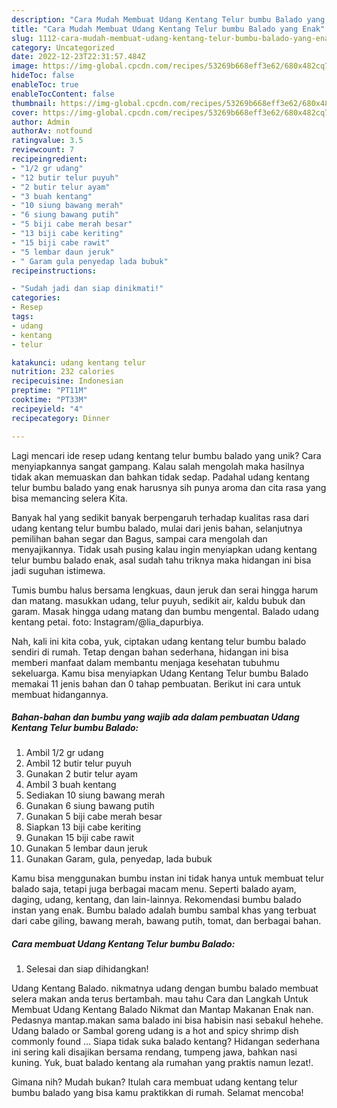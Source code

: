 ```yaml
---
description: "Cara Mudah Membuat Udang Kentang Telur bumbu Balado yang Enak"
title: "Cara Mudah Membuat Udang Kentang Telur bumbu Balado yang Enak"
slug: 1112-cara-mudah-membuat-udang-kentang-telur-bumbu-balado-yang-enak
category: Uncategorized
date: 2022-12-23T22:31:57.484Z
image: https://img-global.cpcdn.com/recipes/53269b668eff3e62/680x482cq70/udang-kentang-telur-bumbu-balado-foto-resep-utama.jpg
hideToc: false
enableToc: true
enableTocContent: false
thumbnail: https://img-global.cpcdn.com/recipes/53269b668eff3e62/680x482cq70/udang-kentang-telur-bumbu-balado-foto-resep-utama.jpg
cover: https://img-global.cpcdn.com/recipes/53269b668eff3e62/680x482cq70/udang-kentang-telur-bumbu-balado-foto-resep-utama.jpg
author: Admin
authorAv: notfound
ratingvalue: 3.5
reviewcount: 7
recipeingredient:
- "1/2 gr udang"
- "12 butir telur puyuh"
- "2 butir telur ayam"
- "3 buah kentang"
- "10 siung bawang merah"
- "6 siung bawang putih"
- "5 biji cabe merah besar"
- "13 biji cabe keriting"
- "15 biji cabe rawit"
- "5 lembar daun jeruk"
- " Garam gula penyedap lada bubuk"
recipeinstructions:

- "Sudah jadi dan siap dinikmati!"
categories:
- Resep
tags:
- udang
- kentang
- telur

katakunci: udang kentang telur 
nutrition: 232 calories
recipecuisine: Indonesian
preptime: "PT11M"
cooktime: "PT33M"
recipeyield: "4"
recipecategory: Dinner

---
```





Lagi mencari ide resep udang kentang telur bumbu balado yang unik? Cara menyiapkannya sangat gampang. Kalau salah mengolah maka hasilnya tidak akan memuaskan dan bahkan tidak sedap. Padahal udang kentang telur bumbu balado yang enak harusnya sih punya aroma dan cita rasa yang bisa memancing selera Kita.





Banyak hal yang sedikit banyak berpengaruh terhadap kualitas rasa dari udang kentang telur bumbu balado, mulai dari jenis bahan, selanjutnya pemilihan bahan segar dan Bagus, sampai cara mengolah dan menyajikannya. Tidak usah pusing kalau ingin menyiapkan udang kentang telur bumbu balado enak,      asal sudah tahu triknya maka hidangan ini bisa jadi suguhan istimewa.














Tumis bumbu halus bersama lengkuas, daun jeruk dan serai hingga harum dan matang. masukkan udang, telur puyuh, sedikit air, kaldu bubuk dan garam. Masak hingga udang matang dan bumbu mengental. Balado udang kentang petai. foto: Instagram/@lia_dapurbiya.






Nah, kali ini kita coba, yuk, ciptakan udang kentang telur bumbu balado sendiri di rumah. Tetap dengan bahan sederhana, hidangan ini bisa memberi manfaat dalam membantu menjaga kesehatan tubuhmu sekeluarga. Kamu bisa menyiapkan Udang Kentang Telur bumbu Balado memakai 11 jenis bahan dan 0 tahap pembuatan. Berikut ini cara untuk membuat hidangannya.

<!--inarticleads1-->

##### Bahan-bahan dan bumbu yang wajib ada dalam pembuatan Udang Kentang Telur bumbu Balado:

1. Ambil 1/2 gr udang
1. Ambil 12 butir telur puyuh
1. Gunakan 2 butir telur ayam
1. Ambil 3 buah kentang
1. Sediakan 10 siung bawang merah
1. Gunakan 6 siung bawang putih
1. Gunakan 5 biji cabe merah besar
1. Siapkan 13 biji cabe keriting
1. Gunakan 15 biji cabe rawit
1. Gunakan 5 lembar daun jeruk
1. Gunakan  Garam, gula, penyedap, lada bubuk


Kamu bisa menggunakan bumbu instan ini tidak hanya untuk membuat telur balado saja, tetapi juga berbagai macam menu. Seperti balado ayam, daging, udang, kentang, dan lain-lainnya. Rekomendasi bumbu balado instan yang enak. Bumbu balado adalah bumbu sambal khas yang terbuat dari cabe giling, bawang merah, bawang putih, tomat, dan berbagai bahan. 

<!--inarticleads2-->

##### Cara membuat Udang Kentang Telur bumbu Balado:


1. Selesai dan siap dihidangkan!

Udang Kentang Balado. nikmatnya udang dengan bumbu balado membuat selera makan anda terus bertambah. mau tahu Cara dan Langkah Untuk Membuat Udang Kentang Balado Nikmat dan Mantap Makanan Enak nan. Pedasnya mantap.makan sama balado ini bisa habisin nasi sebakul hehehe. Udang balado or Sambal goreng udang is a hot and spicy shrimp dish commonly found … Siapa tidak suka balado kentang? Hidangan sederhana ini sering kali disajikan bersama rendang, tumpeng jawa, bahkan nasi kuning. Yuk, buat balado kentang ala rumahan yang praktis namun lezat!. 

Gimana nih? Mudah bukan? Itulah cara membuat udang kentang telur bumbu balado yang bisa kamu praktikkan di rumah. Selamat mencoba!
